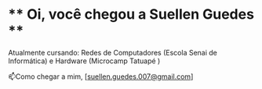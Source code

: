 # ** Oi, você chegou a Suellen Guedes **

Atualmente cursando: Redes de Computadores (Escola Senai de Informática) e Hardware (Microcamp Tatuapé )

📫Como chegar a mim, [suellen.guedes.007@gmail.com] 









